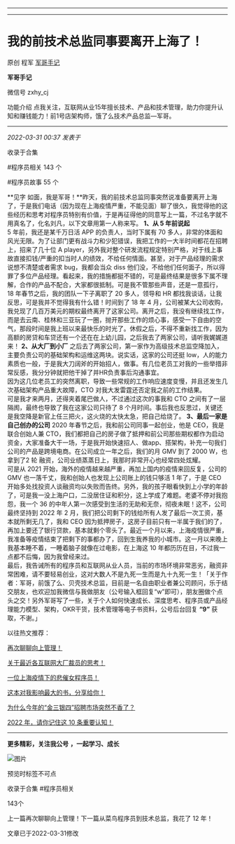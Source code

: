 ----------------------------------------
----------------------------------------
#  我的前技术总监同事要离开上海了！

原创 程军  [ 军哥手记 ](javascript:void\(0\);)

**军哥手记** ![]()

微信号 zxhy_cj

功能介绍 点我关注，互联网从业15年擅长技术、产品和技术管理，助力你提升认知和赚钱能力！前1号店架构师，饿了么技术产品总监—军哥。

____

_2022-03-31 00:37_ _发表于_

收录于合集

#程序员相关 143 个

#程序员故事 55 个

**见字
如面，我是军哥！**昨天，我的前技术总监同事突然说准备要离开上海了，于是我们电话（因为现在上海疫情严重，不能见面）聊了很久，我觉得他的这些经历和思考对程序员特别有价值，于是再征得他的同意写上一篇，不过名字就不用真名了，化名刘凡，以下文章用第一人称来写。
**1、从 5 年前说起**  
5 年前，我还是某千万日活 APP 的负责人，当时下属有 70
多人，非常的体面和风光无限。为了让部门更有战斗力和少犯错误，我把工作的一大半时间都花在招聘上，招来了几十位 A
player，另外我对整个研发流程规定特别严格，对于线上事故直接扣钱/严重的扣当时人的绩效，不给任何情面。甚至，对于产品经理的需求说想不清楚或者需求
bug，我都会当众 diss
他们没，不给他们任何面子，所以得罪了多位产品经理。看起来，我的措施都挺不错的，可是最终结果是很多下属不理解，合作的产品不配合，大家都很抵制。可是我不管那些声音，还是一意孤行，18
年春节之后，我的团队一下子离职了 20 多人，领导和 HR 都找我谈话，让我反思，可是我并不觉得我有什么错！时间到了 18 年 4
月，公司被某大公司收购，我兑现了几百万美元的期权最终离开了这家公司。离开之后，我没有继续找工作，而是去云南、桂林和三亚玩了一圈，抛开那些工作的烦心事，感受一下自由的空气，那段时间是我上班以来最快乐的时光了。休假之后，不得不重新找工作，因为高额的房贷和车贷还有一个还在在上幼儿园，之后我去了两家公司，请听我娓娓道来！
**2、从大厂到小厂** 之后去了两家公司，第一家作为高级技术总监空降加入，主要负责公司的基础架构和运维这两块。说实话，这家的公司还挺
low，人的能力素质也一般，于是我大刀阔斧的开始招人，做事。有几位老员工对我的一些举措非常反感，我分分钟就把他干掉了并HR负责事后沟通事宜。  
因为这几位老员工的突然离职，导致一些常规的工作响应速度变慢，并且还发生几次基础架构产品重大故障，CTO 对我大发雷霆还否定我之前的工作结果。  
可是我才来两月，还得夹着尾巴做人，不过通过这次的事我和 CTO 之间有了一层隔阂，最终也导致了我在这家公司只待了 8
个月时间。事后我也反思过，关键还是我空降是新官上任三把火，这火烧的太快太急，把自己给烧了。 **3、最后一家是自己创办的公司** 2020
年春节之后，我和前公司同事一起创业，他是 CEO，我是联合创始人兼
CTO，我们都把自己的房子做了抵押和前公司那些期权都作为启动资金，大家准备大干一场，于是我开始快速招人、做app、搭架构，补充一句我们公司的产品是跨境电商。在公司成立一年之后，我们的月
GMV 到了 2000 W，也拿到了2 轮 融资，公司业绩蒸蒸日上，我那时非常开心也经常四处炫耀。  
可是从 2021 开始，海外的疫情越来越严重，再加上国内的疫情来回反复，公司的GMV 也一落千丈，我和创始人也发现上公司账上的钱只够活 1 年了，于是
CEO
开始多处找投资人谈融资均以失败而告终。另外，我的孩子眼看快到上小学的年龄了，可是我一没上海户口，二没居住证和积分，这上学成了难题。老婆不停对我抱怨，我一个
36 的中年人第一次感受到生活的无助和无奈，彻夜未眠！这不，公司最终坚持到 2022 年 2
月，我们把公司剩下的钱给所有人发了最后一次工资，基本就所剩无几了，我和 CEO
因为抵押房子，这房子目前只有一半属于我们的了，再加上要还了银行贷款，基本就剩个零头了。最近一个月以来，上海疫情很严重，我准备等疫情结束了把剩下的事都办了，回到生我养我的小城市。这一月以来晚上我基本睡不着，一睡着脑子就像在过电影，在上海这
10 年都历历在目，不过我一点都不后悔，因为我曾经来过。  
最后，我告诫所有的程序员和互联网从业人员，当前的市场环境非常恶劣，融资非常困难，请不要轻易创业，这对大数人不是九死一生而是九十九死一生！「关于作者：军哥，前饿了么、贝壳技术总监，目前是一名自由职业者兼公司顾问，乐于结交朋友，也欢迎加我微信与我做朋友（公号输入框回复“w”即可），朋友圈做个点头之交！另外军哥写了一些，关于个人如何快速成长、深度思考、程序员或产品经理能力模型、架构，OKR干货，技术管理等电子书资料，公号后台回复
**“9”** 获取，不谢。」  

以往热文推荐：

[再次聊聊向上管理！](http://mp.weixin.qq.com/s?__biz=MzA3MDU2MjM4Ng==&mid=2247495164&idx=1&sn=d184e1bb6cafe4b3ce27f2bb26c72887&chksm=9f384ac1a84fc3d790610b7e481728e8fb68374974c6e30e965b358e3d4bb074fff0cf3f68bd&scene=21#wechat_redirect)  

[关于最近各互联网大厂裁员的思考！](http://mp.weixin.qq.com/s?__biz=MzA3MDU2MjM4Ng==&mid=2247495158&idx=1&sn=00768ce4d9fdaf73e946197f23d40811&chksm=9f384acba84fc3dd6f7e0142832533643da40a9e19e12316bed5394e5e49066e6cfc91e3131f&scene=21#wechat_redirect)  

[一位上海疫情下的悲催女程序员！](http://mp.weixin.qq.com/s?__biz=MzA3MDU2MjM4Ng==&mid=2247495135&idx=1&sn=47c5853c555746226c5ed0d821be76da&chksm=9f384ae2a84fc3f4cd72640eb9c7f48ca74ad3cdf3dbec5e4ab69a445af48e9e2180a9d591e0&scene=21#wechat_redirect)

[](http://mp.weixin.qq.com/s?__biz=MzA3MDU2MjM4Ng==&mid=2247494294&idx=1&sn=8e4ff6f17850c0b8c5a4aa83b8b8c4f7&chksm=9f384daba84fc4bde7744e200db15cb770df8a9cdcba582c4c248c037fbc362d7c71114d49ac&scene=21#wechat_redirect)[这本对我影响最大的书，分享给你！](http://mp.weixin.qq.com/s?__biz=MzA3MDU2MjM4Ng==&mid=2247495004&idx=1&sn=8a7fc6367fd3b4648361668c9375b8b4&chksm=9f384a61a84fc377f4ed8ab02a7fcdf03ce8f2f8c7de2c76172f39b84e407112eb565fb68e6f&scene=21#wechat_redirect)

[为什么今年的“金三银四”招聘市场突然不香了？](http://mp.weixin.qq.com/s?__biz=MzA3MDU2MjM4Ng==&mid=2247494909&idx=1&sn=517dde441f9fe375b205a47153039c8d&chksm=9f384bc0a84fc2d6fd94438a9941280c9b1a24ff933f012013fc0c94bbeca0af6c7f181d546b&scene=21#wechat_redirect)

[2022 年，请你记住这 10
条重要认知！](http://mp.weixin.qq.com/s?__biz=MzA3MDU2MjM4Ng==&mid=2247494294&idx=1&sn=8e4ff6f17850c0b8c5a4aa83b8b8c4f7&chksm=9f384daba84fc4bde7744e200db15cb770df8a9cdcba582c4c248c037fbc362d7c71114d49ac&scene=21#wechat_redirect)

  

* * *

  

 **更多精彩，关注我公号** **，一起学习、成长**

![图片](https://mmbiz.qpic.cn/mmbiz_png/b96CibCt70iaajvl7fD4ZCicMcjhXMp1v6UibM134tIsO1j5yqHyNhh9arj090oAL7zGhRJRq6cFqFOlDZMleLl4pw/640?wx_fmt=png)

预览时标签不可点

收录于合集 #程序员相关

143个

上一篇再次聊聊向上管理！下一篇从菜鸟程序员到技术总监，我花了 12 年！

文章已于2022-03-31修改

